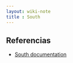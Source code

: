 ```yaml
---
layout: wiki-note
title : South
---
```

## Referencias

* [South documentation](http://south.readthedocs.org/)  
